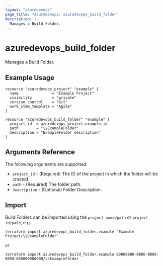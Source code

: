 ```yaml
---
layout: "azuredevops"
page_title: "AzureDevops: azuredevops_build_folder"
description: |-
  Manages a Build Folder.
---
```


# azuredevops_build_folder

Manages a Build Folder.

## Example Usage

```hcl
resource "azuredevops_project" "example" {
  name               = "Example Project"
  visibility         = "private"
  version_control    = "Git"
  work_item_template = "Agile"
}

resource "azuredevops_build_folder" "example" {
  project_id  = azuredevops_project.example.id
  path        = "\\ExampleFolder"
  description = "ExampleFolder description"
}
```

## Arguments Reference

The following arguments are supported:

* `project_id` - (Required) The ID of the project in which the folder will be created.
* `path` - (Required) The folder path.
* `description` - (Optional) Folder Description.

## Import

Build Folders can be imported using the `project name/path` or `project id/path`, e.g.

```shell
terraform import azuredevops_build_folder.example "Example Project/\\ExampleFolder"
```

or

```shell
terraform import azuredevops_build_folder.example 00000000-0000-0000-0000-000000000000/\\ExampleFolder
```
